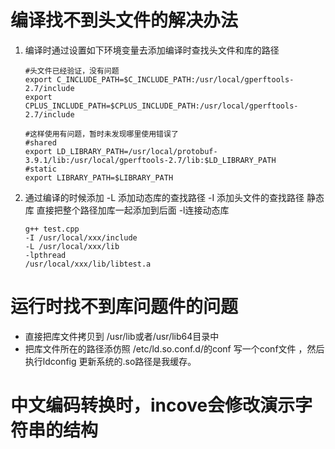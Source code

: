 # 编译找不到头文件的解决办法

1. 编译时通过设置如下环境变量去添加编译时查找头文件和库的路径
   ```shell
   #头文件已经验证，没有问题
   export C_INCLUDE_PATH=$C_INCLUDE_PATH:/usr/local/gperftools-2.7/include
   export CPLUS_INCLUDE_PATH=$CPLUS_INCLUDE_PATH:/usr/local/gperftools-2.7/include
   
   #这样使用有问题，暂时未发现哪里使用错误了
   #shared
   export LD_LIBRARY_PATH=/usr/local/protobuf-3.9.1/lib:/usr/local/gperftools-2.7/lib:$LD_LIBRARY_PATH
   #static
   export LIBRARY_PATH=$LIBRARY_PATH	
   ```
2. 通过编译的时候添加 -L 添加动态库的查找路径 -I 添加头文件的查找路径 静态库 直接把整个路径加库一起添加到后面 -l连接动态库
   ```shell
   g++ test.cpp  
   -I /usr/local/xxx/include
   -L /usr/local/xxx/lib
   -lpthread 
   /usr/local/xxx/lib/libtest.a
   ```


# 运行时找不到库问题件的问题

   * 直接把库文件拷贝到 /usr/lib或者/usr/lib64目录中
   * 把库文件所在的路径添仿照 /etc/ld.so.conf.d/的conf 写一个conf文件 ，然后执行ldconfig 更新系统的.so路径是我缓存。



# 中文编码转换时，incove会修改演示字符串的结构





